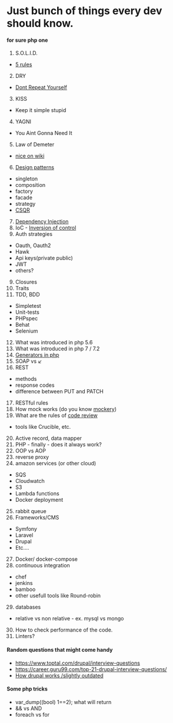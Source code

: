 # Just bunch of things every dev should know.
#### for sure php one


 1. S.O.L.I.D.
  - [5 rules](https://scotch.io/bar-talk/s-o-l-i-d-the-first-five-principles-of-object-oriented-design)
 2. DRY
  - [Dont Repeat Yourself](https://en.wikipedia.org/wiki/Don%27t_repeat_yourself)
 3. KISS
  - Keep it simple stupid
 4. YAGNI
  - You Aint Gonna Need It
 5. Law of Demeter
  - [nice on wiki](https://en.wikipedia.org/wiki/Law_of_Demeter)
 6. [Design patterns](docs/patterns.md)
  - singleton
  - composition
  - factory
  - facade
  - strategy
  - [CSQR](https://martinfowler.com/bliki/CQRS.html)

 7. [Dependency Injection](http://fabien.potencier.org/what-is-dependency-injection.html)
 7. IoC - [Inversion of control](https://lostechies.com/derickbailey/2011/09/22/dependency-injection-is-not-the-same-as-the-dependency-inversion-principle/)
 8. Auth strategies
  - Oauth, Oauth2
  - Hawk
  - Api keys(private public)
  - JWT
  - others?
 9. Closures
 10. Traits
 11. TDD, BDD
  - Simpletest
  - Unit-tests
  - PHPspec
  - Behat
  - Selenium
 12. What was introduced in php 5.6
 13. What was introduced in php 7 / 7.2
 14. [Generators in php](http://php.net/manual/en/language.generators.overview.php)
 15. SOAP vs ↙️
 16. REST
  - methods
  - response codes
  - difference between PUT and PATCH
 17. RESTful rules
 18. How mock works (do you know [mockery](http://docs.mockery.io/en/latest/))
 19. What are the rules of [code review](docs/code_review.md)
  - tools like Crucible, etc.
 20. Active record, data mapper
 21. PHP - finally - does it always work?
 22. OOP vs AOP
 23. reverse proxy
 24. amazon services (or other cloud)
  - SQS
  - Cloudwatch
  - S3
  - Lambda functions
  - Docker deployment
 25. rabbit queue
 26. Frameworks/CMS
  - Symfony
  - Laravel
  - Drupal
  - Etc....
 27. Docker/ docker-compose
 28. continuous integration
  - chef
  - jenkins
  - bamboo
  - other usefull tools like Round-robin
 29. databases
  - relative vs non relative - ex. mysql vs mongo
 30. How to check performance of the code.
 31. Linters?



 #### Random questions that might come handy
  - https://www.toptal.com/drupal/interview-questions
  - https://career.guru99.com/top-21-drupal-interview-questions/
  - [How drupal works /slightly outdated](https://stackoverflow.com/a/14434247/1597404)

#### Some php tricks
 - var_dump((bool) 1==2); what will return
 - && vs AND
 - foreach vs for

